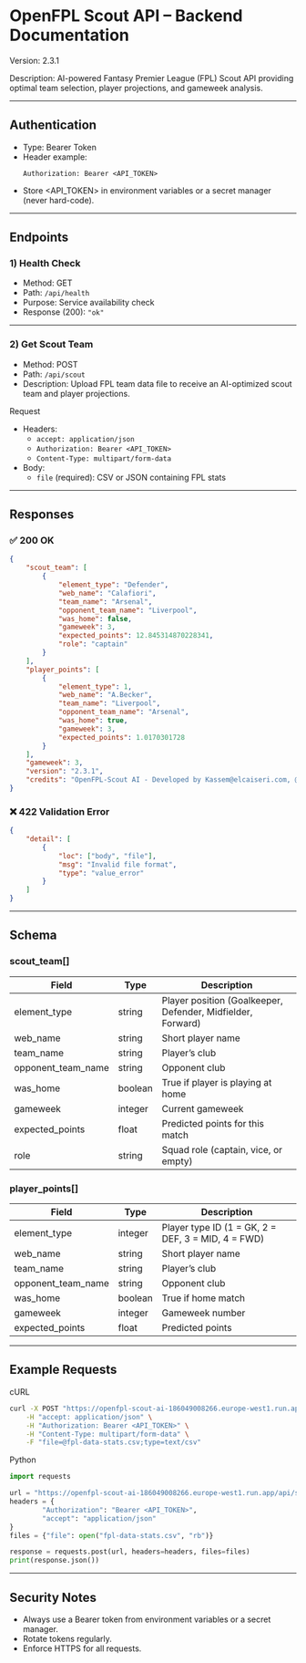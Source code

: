 # OpenFPL Scout API – Backend Documentation

Version: 2.3.1

Description: AI-powered Fantasy Premier League (FPL) Scout API providing optimal team selection, player projections, and gameweek analysis.

---

## Authentication

- Type: Bearer Token
- Header example:
    ```
    Authorization: Bearer <API_TOKEN>
    ```
- Store <API_TOKEN> in environment variables or a secret manager (never hard-code).

---

## Endpoints

### 1) Health Check
- Method: GET
- Path: `/api/health`
- Purpose: Service availability check
- Response (200): `"ok"`

---

### 2) Get Scout Team
- Method: POST
- Path: `/api/scout`
- Description: Upload FPL team data file to receive an AI-optimized scout team and player projections.

Request
- Headers:
    - `accept: application/json`
    - `Authorization: Bearer <API_TOKEN>`
    - `Content-Type: multipart/form-data`
- Body:
    - `file` (required): CSV or JSON containing FPL stats

---

## Responses

### ✅ 200 OK
```json
{
    "scout_team": [
        {
            "element_type": "Defender",
            "web_name": "Calafiori",
            "team_name": "Arsenal",
            "opponent_team_name": "Liverpool",
            "was_home": false,
            "gameweek": 3,
            "expected_points": 12.845314870228341,
            "role": "captain"
        }
    ],
    "player_points": [
        {
            "element_type": 1,
            "web_name": "A.Becker",
            "team_name": "Liverpool",
            "opponent_team_name": "Arsenal",
            "was_home": true,
            "gameweek": 3,
            "expected_points": 1.0170301728
        }
    ],
    "gameweek": 3,
    "version": "2.3.1",
    "credits": "OpenFPL-Scout AI - Developed by Kassem@elcaiseri.com, @2025"
}
```

### ❌ 422 Validation Error
```json
{
    "detail": [
        {
            "loc": ["body", "file"],
            "msg": "Invalid file format",
            "type": "value_error"
        }
    ]
}
```

---

## Schema

### scout_team[]
| Field               | Type    | Description                                              |
|---------------------|---------|----------------------------------------------------------|
| element_type        | string  | Player position (Goalkeeper, Defender, Midfielder, Forward) |
| web_name            | string  | Short player name                                        |
| team_name           | string  | Player’s club                                            |
| opponent_team_name  | string  | Opponent club                                            |
| was_home            | boolean | True if player is playing at home                        |
| gameweek            | integer | Current gameweek                                         |
| expected_points     | float   | Predicted points for this match                          |
| role                | string  | Squad role (captain, vice, or empty)                     |

### player_points[]
| Field               | Type    | Description                                 |
|---------------------|---------|---------------------------------------------|
| element_type        | integer | Player type ID (1 = GK, 2 = DEF, 3 = MID, 4 = FWD) |
| web_name            | string  | Short player name                           |
| team_name           | string  | Player’s club                               |
| opponent_team_name  | string  | Opponent club                               |
| was_home            | boolean | True if home match                          |
| gameweek            | integer | Gameweek number                             |
| expected_points     | float   | Predicted points                            |

---

## Example Requests

cURL
```bash
curl -X POST "https://openfpl-scout-ai-186049008266.europe-west1.run.app/api/scout" \
    -H "accept: application/json" \
    -H "Authorization: Bearer <API_TOKEN>" \
    -H "Content-Type: multipart/form-data" \
    -F "file=@fpl-data-stats.csv;type=text/csv"
```

Python
```python
import requests

url = "https://openfpl-scout-ai-186049008266.europe-west1.run.app/api/scout"
headers = {
        "Authorization": "Bearer <API_TOKEN>",
        "accept": "application/json"
}
files = {"file": open("fpl-data-stats.csv", "rb")}

response = requests.post(url, headers=headers, files=files)
print(response.json())
```

---

## Security Notes
- Always use a Bearer token from environment variables or a secret manager.
- Rotate tokens regularly.
- Enforce HTTPS for all requests.
